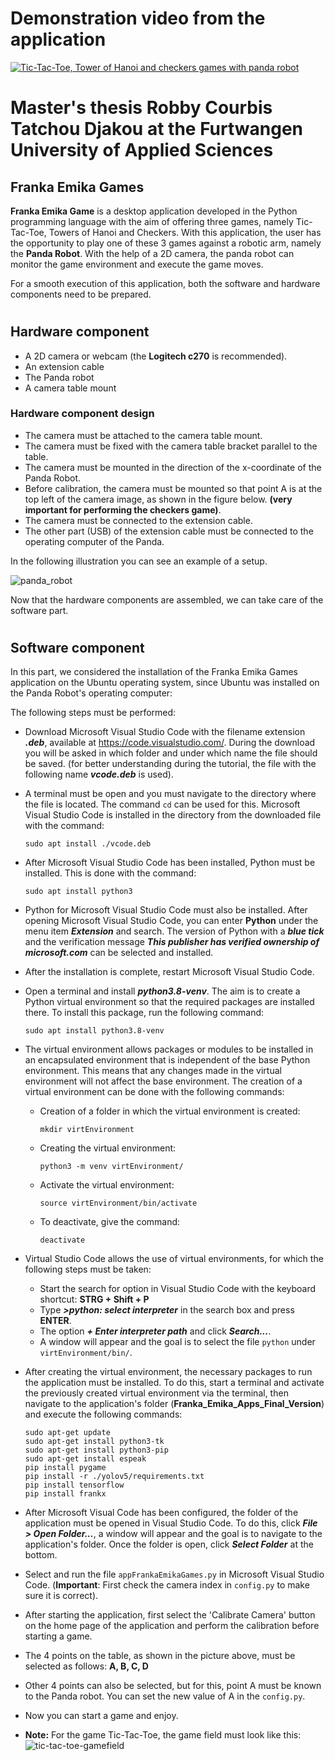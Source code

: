 # Demonstration video from the application
[![Tic-Tac-Toe, Tower of Hanoi and checkers games with panda robot](https://img.youtube.com/vi/T34peibtNsY/maxresdefault.jpg)](https://youtu.be/T34peibtNsY)

# Master's thesis Robby Courbis Tatchou Djakou at the Furtwangen University of Applied Sciences

## Franka Emika Games
**Franka Emika Game** is a desktop application developed in the Python programming language with the aim of offering three games, namely Tic-Tac-Toe, Towers of Hanoi and Checkers. With this application, the user has the opportunity to play one of these 3 games against a robotic arm, namely the **Panda Robot**. With the help of a 2D camera, the panda robot can monitor the game environment and execute the game moves.

For a smooth execution of this application, both the software and hardware components need to be prepared.
#
## Hardware component
+ A 2D camera or webcam (the **Logitech c270** is recommended).
+ An extension cable
+ The Panda robot
+ A camera table mount

### Hardware component design

+ The camera must be attached to the camera table mount.
+ The camera must be fixed with the camera table bracket parallel to the table.
+ The camera must be mounted in the direction of the x-coordinate of the Panda Robot.
+ Before calibration, the camera must be mounted so that point A is at the top left of the camera image, as shown in the figure below. **(very important for performing the checkers game)**.
+ The camera must be connected to the extension cable.
+ The other part (USB) of the extension cable must be connected to the operating computer of the Panda.

In the following illustration you can see an example of a setup.


![panda_robot](image_readme/pandaroboterkoordinaten.png?raw=true "Panda Robot")

Now that the hardware components are assembled, we can take care of the software part.
#
## Software component
In this part, we considered the installation of the Franka Emika Games application on the Ubuntu operating system, since Ubuntu was installed on the Panda Robot's operating computer:

The following steps must be performed:
+ Download Microsoft Visual Studio Code with the filename extension ***.deb***, available at https://code.visualstudio.com/. During the download you will be asked in which folder and under which name the file should be saved. (for better understanding during the tutorial, the file with the following name ***vcode.deb*** is used).
+ A terminal must be open and you must navigate to the directory where the file is located. The command `cd` can be used for this. Microsoft Visual Studio Code is installed in the directory from the downloaded file with the command:
    ```
    sudo apt install ./vcode.deb
    ```
+ After Microsoft Visual Studio Code has been installed, Python must be installed. This is done with the command:
    ```
    sudo apt install python3
    ```
+ Python for Microsoft Visual Studio Code must also be installed. After opening Microsoft Visual Studio Code, you can enter **Python** under the menu item ***Extension*** and search. The version of Python with a ***blue tick*** and the verification message ***This publisher has verified ownership of microsoft.com*** can be selected and installed.

+ After the installation is complete, restart Microsoft Visual Studio Code.
+ Open a terminal and install ***python3.8-venv***. The aim is to create a Python virtual environment so that the required packages are installed there. To install this package, run the following command:
    ```
    sudo apt install python3.8-venv
    ```
+ The virtual environment allows packages or modules to be installed in an encapsulated environment that is independent of the base Python environment. This means that any changes made in the virtual environment will not affect the base environment. The creation of a virtual environment can be done with the following commands:

    + Creation of a folder in which the virtual environment is created:
        ```
        mkdir virtEnvironment
        ```
    + Creating the virtual environment:
        ```
        python3 -m venv virtEnvironment/
        ```
    + Activate the virtual environment:
        ```
        source virtEnvironment/bin/activate
        ```
    + To deactivate, give the command:
        ```
        deactivate
        ```
+ Virtual Studio Code allows the use of virtual environments, for which the following steps must be taken:
    + Start the search for option in Visual Studio Code with the keyboard shortcut: **STRG + Shift + P**
    + Type ***>python: select interpreter*** in the search box and press **ENTER**.
    + The option ***+ Enter interpreter path*** and click ***Search...***.
    + A window will appear and the goal is to select the file `python` under `virtEnvironment/bin/`.

+ After creating the virtual environment, the necessary packages to run the application must be installed. To do this, start a terminal and activate the previously created virtual environment via the terminal, then navigate to the application's folder (**Franka_Emika_Apps_Final_Version**) and execute the following commands:
    ```
    sudo apt-get update
    sudo apt-get install python3-tk
    sudo apt-get install python3-pip
    sudo apt-get install espeak 
    pip install pygame
    pip install -r ./yolov5/requirements.txt
    pip install tensorflow
    pip install frankx
    ```
+ After Microsoft Visual Code has been configured, the
folder of the application must be opened in Visual Studio Code. To do this, click ***File > Open Folder...***, a window will appear and the goal is to navigate to the application's folder. Once the folder is open, click ***Select Folder*** at the bottom.
+ Select and run the file `appFrankaEmikaGames.py` in Microsoft Visual Studio Code. (**Important**: First check the camera index in `config.py` to make sure it is correct).
+ After starting the application, first select the 'Calibrate Camera' button on the home page of the application and perform the calibration before starting a game. 
+ The 4 points on the table, as shown in the picture above, must be selected as follows: **A, B, C, D**
+ Other 4 points can also be selected, but for this, point A must be known to the Panda robot. You can set the new value of A in the `config.py`.
+ Now you can start a game and enjoy.
+ **Note:** For the game Tic-Tac-Toe, the game field must look like this:
![tic-tac-toe-gamefield](image_readme/Tic-Tac-Toe.jpeg?raw=true "Tic-Tac-Toe Gamefield")
